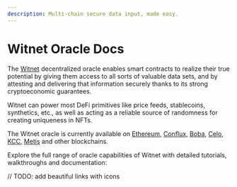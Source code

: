 ```yaml
---
description: Multi-chain secure data input, made easy.
---
```


# Witnet Oracle Docs

The [Witnet](https://winet.io) decentralized oracle enables smart contracts to realize their true potential by giving them access to all sorts of valuable data sets, and by attesting and delivering that information securely thanks to its strong cryptoeconomic guarantees.

Witnet can power most DeFi primitives like price feeds, stablecoins, synthetics, etc., as well as acting as a reliable source of randomness for creating uniqueness in NFTs.

The Witnet oracle is currently available on [Ethereum](smart-contracts/witnet-data-feeds/contract-addresses/ethereum-data-feeds.md), [Conflux](smart-contracts/witnet-data-feeds/contract-addresses/conflux-data-feeds.md), [Boba](smart-contracts/witnet-data-feeds/contract-addresses/boba-data-feeds.md), [Celo](smart-contracts/witnet-data-feeds/contract-addresses/celo-data-feeds.md), [KCC](smart-contracts/witnet-data-feeds/contract-addresses/kcc-data-feeds.md), [Metis](smart-contracts/witnet-data-feeds/contract-addresses/metis-data-feeds.md) and other blockchains.

Explore the full range of oracle capabilities of Witnet with detailed tutorials, walkthroughs and documentation:

// TODO: add beautiful links with icons
